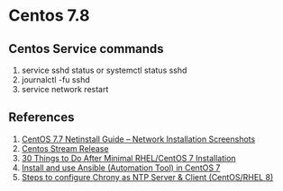 
# Centos 7.8
## Centos Service commands
1. service sshd status or systemctl status sshd
2. journalctl -fu sshd
3. service network restart

## References
  1. [CentOS 7.7 Netinstall Guide – Network Installation Screenshots](https://www.if-not-true-then-false.com/2014/centos-7-netinstall-guide/)
  2. [Centos Stream Release](http://mirror.centos.org/centos/7.8.2003/os/x86_64/)
  3. [30 Things to Do After Minimal RHEL/CentOS 7 Installation](https://www.tecmint.com/things-to-do-after-minimal-rhel-centos-7-installation/#C2)
  4. [Install and use Ansible (Automation Tool) in CentOS 7](https://www.linuxtechi.com/install-and-use-ansible-in-centos-7/)
  5. [Steps to configure Chrony as NTP Server & Client (CentOS/RHEL 8)](https://www.golinuxcloud.com/configure-chrony-ntp-server-client-force-sync/)